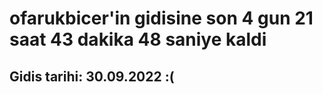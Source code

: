 # ofarukbicer'in gidisine son 4 gun 21 saat 43 dakika 48 saniye kaldi

## Gidis tarihi: 30.09.2022 :(